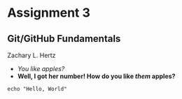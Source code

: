 # Assignment 3
## Git/GitHub Fundamentals

Zachary L. Hertz
* *You like apples?*
* **Well, I got her number! How do you like _them_ apples?**

```
echo "Hello, World"
```

